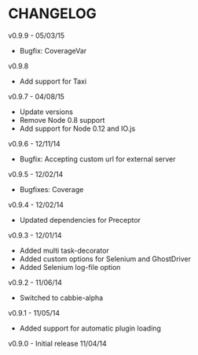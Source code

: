 CHANGELOG
=========

v0.9.9 - 05/03/15
* Bugfix: CoverageVar

v0.9.8 
* Add support for Taxi

v0.9.7 - 04/08/15
* Update versions
* Remove Node 0.8 support
* Add support for Node 0.12 and IO.js

v0.9.6 - 12/11/14
* Bugfix: Accepting custom url for external server 

v0.9.5 - 12/02/14
* Bugfixes: Coverage

v0.9.4 - 12/02/14
* Updated dependencies for Preceptor

v0.9.3 - 12/01/14
* Added multi task-decorator
* Added custom options for Selenium and GhostDriver
* Added Selenium log-file option

v0.9.2 - 11/06/14
* Switched to cabbie-alpha

v0.9.1 - 11/05/14
* Added support for automatic plugin loading

v0.9.0 - Initial release 11/04/14
